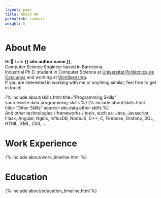 ```yaml
---
layout: page
title: About Me
permalink: /about/
weight: 5
---
```


# **About Me**

Hi!:wave: I am **{{ site.author.name }}**,<br>
Computer Science Engineer based in Barcelona. <br>
Industrial Ph.D. student in Computer Science at <a href='https://www.upc.edu'
target='_blank'>Universitat Politècnica de Catalunya</a> and working at <a
href='https://www.worldsensing.com/' target='_blank'>Worldsensing</a>. <br>
If you are interested in working with me or anything similar, feel free to get in touch.

<div class="row">
{% include about/skills.html title="Programming Skills" source=site.data.programming-skills %}
{% include about/skills.html title="Other Skills" source=site.data.other-skills %}
</div>
And other technologies / frameworks / tools, such as: Java, Javascript, Flask, Angular, Nginx, 
InfluxDB, NodeJS, C++, C, Firebase, Grafana, SQL, HTML, XML, CSS, ...

# **Work Experience**

<div class="row">
{% include about/work_timeline.html %}
</div>

# **Education**

<div class="row">
{% include about/education_timeline.html %}
</div>
